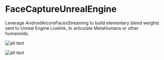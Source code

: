 # FaceCaptureUnrealEngine

Leverage AndroidArcoreFacesStreaming to build elementary blend weights sent to Unreal Engine Livelink, to articulate MetaHumans or other humanoids.

![alt text](https://i.imgur.com/T9EV1fr.png)

![alt text](https://i.imgur.com/w20bTLD.png)
